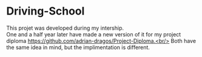 # Driving-School
This projet was developed during my intership. <br/>
One and a half year later have made a new version of it for my project diploma  https://github.com/adrian-dragos/Project-Diploma.<br/> 
Both have the same idea in mind, but the implimentation is different.<br/>
